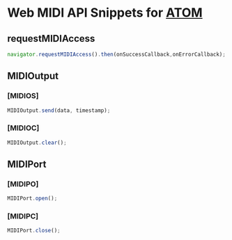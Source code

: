# Web MIDI API Snippets for [ATOM](http://atom.io)
## requestMIDIAccess
```js
navigator.requestMIDIAccess().then(onSuccessCallback,onErrorCallback);
```  
## MIDIOutput
### [MIDIOS]
```js
MIDIOutput.send(data, timestamp);
```
### [MIDIOC]
```js
MIDIOutput.clear();
```
## MIDIPort
### [MIDIPO]
```js
MIDIPort.open();
```
### [MIDIPC]
```js
MIDIPort.close();
```
